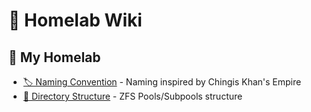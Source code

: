 # 📑 Homelab Wiki

## 🐎 My Homelab
* [🏷️ Naming Convention](./homelab/naming-convention.md) - Naming inspired by Chingis Khan's Empire
* [📁 Directory Structure](./homelab/directory-structure.md) - ZFS Pools/Subpools structure

